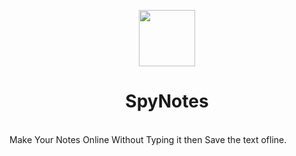 <p align="center"><a><img src="https://user-images.githubusercontent.com/23396919/42954434-4e31ab88-8b9a-11e8-8f74-fb517eecdb23.png" height="90px;"></img></a></p><a><h1 align="center">SpyNotes</h1></a>
<br/>
Make Your Notes Online Without Typing it then Save the text ofline.
